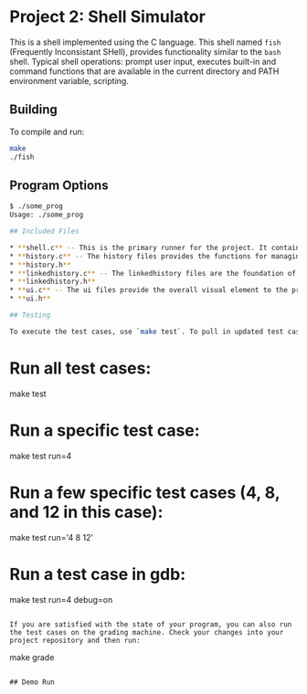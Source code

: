 # Project 2: Shell Simulator

This is a shell implemented using the C language. This shell named `fish` (Frequently Inconsistant SHell), provides functionality similar to the `bash` shell. Typical shell operations: prompt user input, executes built-in and command functions that are available in the current directory and PATH environment variable, scripting. 
## Building

To compile and run:

```bash
make
./fish
```

## Program Options

```bash
$ ./some_prog
Usage: ./some_prog

## Included Files

* **shell.c** -- This is the primary runner for the project. It contains the runner function for the project and the shell capabilities for the simulator. 
* **history.c** -- The history files provides the functions for managing and maintaining the history structure. Functionality like addition, removal, searching capabilities (based on prefix or command number), and printing out the contents of the history structure.
* **history.h**
* **linkedhistory.c** -- The linkedhistory files are the foundation of the history structure and background job list. These provide the fundamental linked list abilities needed for those structures, along with some other capabilities. One thing to be noted is the `append_node` function, as it has the id parameter. This is what allows this LinkedHistory structure to be used for both the history and the background list. -1 is passed to enable default id assignment, while any positive value sets that entry\'s id to the passed value.
* **linkedhistory.h**
* **ui.c** -- The ui files provide the overall visual element to the project, along with special keyboard input. When the command `./fish` is run, a prompt is displayed, which simulates a shell terminal prompt, including current location within the device\'s registries and the current user of the device. Regarding keyboard input, the user can press the up and down arrows to navigate through the command history as one would in any other terminal shell, as well as being able to use the tab key to autocomplete a command.
* **ui.h**

## Testing

To execute the test cases, use `make test`. To pull in updated test cases, run `make testupdate`. You can also run a specific test case instead of all of them:

```
# Run all test cases:
make test

# Run a specific test case:
make test run=4

# Run a few specific test cases (4, 8, and 12 in this case):
make test run='4 8 12'

# Run a test case in gdb:
make test run=4 debug=on
```

If you are satisfied with the state of your program, you can also run the test cases on the grading machine. Check your changes into your project repository and then run:

```
make grade
```

## Demo Run

